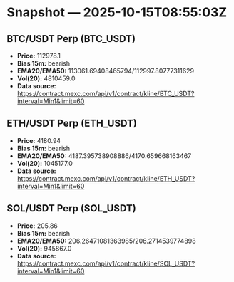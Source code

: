 # Snapshot — 2025-10-15T08:55:03Z

## BTC/USDT Perp (BTC_USDT)
- **Price:** 112978.1
- **Bias 15m:** bearish
- **EMA20/EMA50:** 113061.69408465794/112997.80777311629
- **Vol(20):** 4810459.0
- **Data source:** https://contract.mexc.com/api/v1/contract/kline/BTC_USDT?interval=Min1&limit=60

## ETH/USDT Perp (ETH_USDT)
- **Price:** 4180.94
- **Bias 15m:** bearish
- **EMA20/EMA50:** 4187.395738908886/4170.659668163467
- **Vol(20):** 1045177.0
- **Data source:** https://contract.mexc.com/api/v1/contract/kline/ETH_USDT?interval=Min1&limit=60

## SOL/USDT Perp (SOL_USDT)
- **Price:** 205.86
- **Bias 15m:** bearish
- **EMA20/EMA50:** 206.26471081363985/206.2714539774898
- **Vol(20):** 945867.0
- **Data source:** https://contract.mexc.com/api/v1/contract/kline/SOL_USDT?interval=Min1&limit=60
